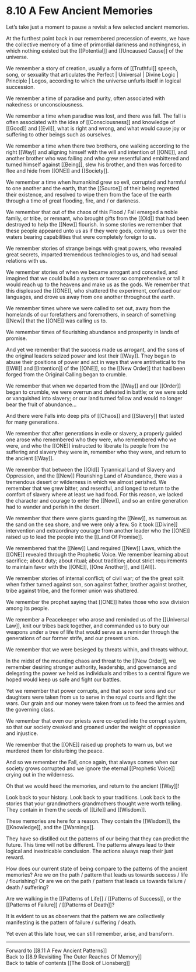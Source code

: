 # 8.10 A Few Ancient Memories

Let’s take just a moment to pause a revisit a few selected ancient memories.

At the furthest point back in our remembered precession of events, we have the collective memory of a time of primordial darkness and nothingness, in which nothing existed but the [[Potential]] and [[Uncaused Cause]] of the universe.

We remember a story of creation, usually a form of [[Truthful]] speech, song, or sexuality that articulates the Perfect | Universal | Divine Logic | Principle | Logos, according to which the universe unfurls itself in logical succession.

We remember a time of paradise and purity, often associated with nakedness or unconsciousness.

We remember a time when paradise was lost, and there was fall. The fall is often associated with the idea of [[Consciousness]] and knowledge of [[Good]] and [[Evil]], what is right and wrong, and what would cause joy or suffering to other beings such as ourselves.

We remember a time when there two brothers, one walking according to the right [[Way]] and aligning himself with the will and intention of [[ONE]], and another brother who was failing and who grew resentful and embittered and turned himself against [[Being]], slew his brother, and then was forced to flee and hide from [[ONE]] and [[Society]].

We remember a time when humankind grew so evil, corrupted and harmful to one another and the earth, that the [[Source]] of their being regretted their existence, and resolved to wipe them from the face of the earth through a time of great flooding, fire, and / or darkness.

We remember that out of the chaos of this Flood / Fall emerged a noble family, or tribe, or remnant, who brought gifts from the [[Old]] that had been destroyed to help the [[New]] flourish. In some stories we remember that these people appeared unto us as if they were gods, coming to us over the waters bearing capabilities that were completely foreign to us.

We remember stories of strange beings with great powers, who revealed great secrets, imparted tremendous technologies to us, and had sexual relations with us.

We remember stories of when we became arrogant and conceited, and imagined that we could build a system or tower so comprehensive or tall it would reach up to the heavens and make us as the gods. We remember that this displeased the [[ONE]], who shattered the experiment, confused our languages, and drove us away from one another throughout the earth.

We remember times where we were called to set out, away from the homelands of our forefathers and foremothers, in search of something [[New]] that the [[ONE]] was calling us to.

We remember times of flourishing abundance and prosperity in lands of promise.

And yet we remember that the success made us arrogant, and the sons of the original leaders seized power and lost their [[Way]]. They began to abuse their positions of power and act in ways that were antithetical to the [[Will]] and [[Intention]] of the [[ONE]], so the [[New Order]] that had been forged from the Original Calling began to crumble.

We remember that when we departed from the [[Way]] and our [[Order]] began to crumble, we were overrun and defeated in battle; or we were sold or vanquished into slavery; or our land turned fallow and would no longer bear the fruit of abundance…

And there were Falls into deep pits of [[Chaos]] and [[Slavery]] that lasted for many generations.

We remember that after generations in exile or slavery, a properly guided one arose who remembered who they were, who remembered who we were, and who the [[ONE]] instructed to liberate Its people from the suffering and slavery they were in, remember who they were, and return to the ancient [[Way]]. 

We remember that between the [[Old]] Tyrannical Land of Slavery and Oppression, and the [[New]] Flourishing Land of Abundance, there was a tremendous desert or wilderness in which we almost perished. We remember that we grew bitter, and resentful, and longed to return to the comfort of slavery where at least we had food. For this reason, we lacked the character and courage to enter the [[New]], and so an entire generation had to wander and perish in the desert.

We remember that there were giants guarding the [[New]], as numerous as the sand on the sea shore, and we were only a few. So it took [[Divine]] intervention and extraordinary courage from another leader who the [[ONE]] raised up to lead the people into the [[Land Of Promise]].

We remembered that the [[New]] Land required [[New]] Laws, which the [[ONE]] revealed through the Prophetic Voice. We remember learning about sacrifice; about duty; about ritual; about tradition; about strict requirements to maintain favor with the [[ONE]], [[One Another]], and [[All]]. 

We remember stories of internal conflict; of civil war; of the the great split when father turned against son, son against father, brother against brother, tribe against tribe, and the former union was shattered. 

We remember the prophet saying that [[ONE]] hates those who sow division among its people. 

We remember a Peacekeeper who arose and reminded us of the [[Universal Law]], knit our tribes back together, and commanded us to bury our weapons under a tree of life that would serve as a reminder through the generations of our former strife, and our present union.

We remember that we were besieged by threats within, and threats without.

In the midst of the mounting chaos and threat to the [[New Order]], we remember desiring stronger authority, leadership, and governance and delegating the power we held as individuals and tribes to a central figure we hoped would keep us safe and fight our battles.

Yet we remember that power corrupts, and that soon our sons and our daughters were taken from us to serve in the royal courts and fight the wars. Our grain and our money were taken from us to feed the armies and the governing class.

We remember that even our priests were co-opted into the corrupt system, so that our society creaked and groaned under the weight of oppression and injustice.

We remember that the [[ONE]] raised up prophets to warn us, but we murdered them for disturbing the peace.

And so we remember the Fall, once again, that always comes when our society grows corrupted and we ignore the eternal [[Prophetic Voice]] crying out in the wilderness.

Oh that we would heed the memories, and return to the ancient [[Way]]!

Look back to your history. Look back to your traditions. Look back to the stories that your grandmothers grandmothers thought were worth telling. They contain in them the seeds of [[Life]] and [[Wisdom]].

These memories are here for a reason. They contain the [[Wisdom]], the [[Knowledge]], and the [[Warnings]]. 

They have so distilled out the patterns of our being that they can predict the future. This time will not be different. The patterns always lead to their logical and inextricable conclusion. The actions always reap their just reward.

How does our current state of being compare to the patterns of the ancient memories? Are we on the path / pattern that leads us towards success / life / flourishing? Or are we on the path / pattern that leads us towards failure / death / suffering? 

Are we walking in the [[Patterns of Life]] / [[Patterns of Success]], or the [[Patterns of Failure]] / [[Patterns of Death]]? 

It is evident to us as observers that the pattern we are collectively manifesting is the pattern of failure / suffering / death.

Yet even at this late hour, we can still remember, arise, and transform.

___

Forward to [[8.11 A Few Ancient Patterns]]                
Back to [[8.9 Revisiting The Outer Reaches Of Memory]]                
Back to table of contents [[The Book of Lionsberg]]  

